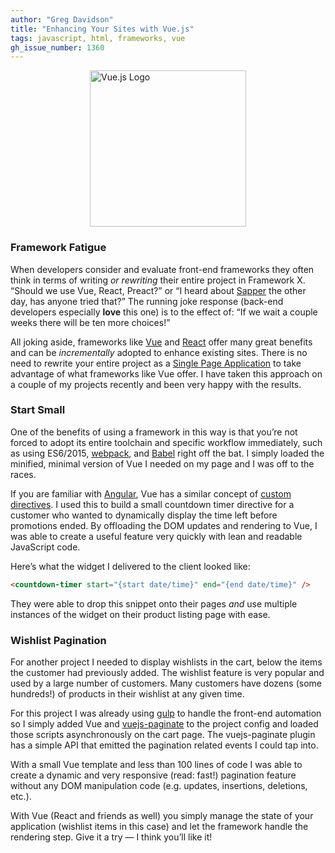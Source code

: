 ```yaml
---
author: "Greg Davidson"
title: "Enhancing Your Sites with Vue.js"
tags: javascript, html, frameworks, vue
gh_issue_number: 1360
---
```


<img src="/blog/2017/12/26/enhancing-your-sites-with-vue/vuejs-logo.png" width="250" alt="Vue.js Logo" style="margin: 1em auto; display: block" />

### Framework Fatigue

When developers consider and evaluate front-end frameworks they often think in terms of writing *or rewriting* their entire project in Framework X. “Should we use Vue, React, Preact?” or “I heard about [Sapper](https://twitter.com/Rich_Harris/status/942493962857787392) the other day, has anyone tried that?” The running joke response (back-end developers especially **love** this one) is to the effect of: “If we wait a couple weeks there will be ten more choices!”

All joking aside, frameworks like [Vue](https://vuejs.org/ "Vue.js Project") and [React](https://reactjs.org/) offer many great benefits and can be *incrementally* adopted to enhance existing sites. There is no need to rewrite your entire project as a [Single Page Application](https://en.wikipedia.org/wiki/Single-page_application) to take advantage of what frameworks like Vue offer. I have taken this approach on a couple of my projects recently and been very happy with the results.

### Start Small

One of the benefits of using a framework in this way is that you’re not forced to adopt its entire toolchain and specific workflow immediately, such as using ES6/2015, [webpack](https://webpack.js.org/), and [Babel](https://babeljs.io/) right off the bat. I simply loaded the minified, minimal version of Vue I needed on my page and I was off to the races.

If you are familiar with [Angular](https://angular.io/), Vue has a similar concept of [custom directives](https://vuejs.org/v2/guide/custom-directive.html). I used this to build a small countdown timer directive for a customer who wanted to dynamically display the time left before promotions ended. By offloading the DOM updates and rendering to Vue, I was able to create a useful feature very quickly with lean and readable JavaScript code.

Here’s what the widget I delivered to the client looked like:

```html
<countdown-timer start="{start date/time}" end="{end date/time}" />
```

They were able to drop this snippet onto their pages *and* use multiple instances of the widget on their product listing page with ease.

### Wishlist Pagination

For another project I needed to display wishlists in the cart, below the items the customer had previously added. The wishlist feature is very popular and used by a large number of customers. Many customers have dozens (some hundreds!) of products in their wishlist at any given time.

For this project I was already using [gulp](https://gulpjs.com/) to handle the front-end automation so I simply added Vue and [vuejs-paginate](https://github.com/lokyoung/vuejs-paginate) to the project config and loaded those scripts asynchronously on the cart page. The vuejs-paginate plugin has a simple API that emitted the pagination related events I could tap into.

With a small Vue template and less than 100 lines of code I was able to create a dynamic and very responsive (read: fast!) pagination feature without any DOM manipulation code (e.g. updates, insertions, deletions, etc.).

With Vue (React and friends as well) you simply manage the state of your application (wishlist items in this case) and let the framework handle the rendering step. Give it a try — I think you’ll like it!
